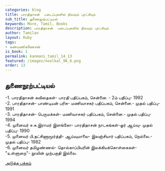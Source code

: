 ```yaml
---
categories: blog
title: பாரதிதாசன்  படைப்புகளில் நிலவும் புரட்சியும்  
sub_title: துணைநூற்பட்டியல்
keywords: More, Tamil, Books
description: பாரதிதாசன்  படைப்புகளில் நிலவும் புரட்சியும்  
author: Tamilan
layout: Ruby
tags:
- கண்மணிகணேசன்
is_book: 1
permalink: kanmani_tamil_14_13
featured: /images/noolkal_96_6.png
order: 13
---
```



## துணைநூற்பட்டியல்

-1. பாரதிதாசன் கவிதைகள்- பாரதி பதிப்பகம், சென்னை. - 2ம் பதிப்பு- 1992   
-2. பாரதிதாசன்- பாண்டியன் பரிசு- மணிவாசகர் பதிப்பகம், சென்னை.- முதல் பதிப்பு- 1991   
-3. பாரதிதாசன்- பெருமக்கள்- மணிவாசகர் பதிப்பகம், சென்னை.- முதல் பதிப்பு- 1994   
-4. முனைவர் ச.சு.இராமர் இளங்கோ- பாரதிதாசன் நாடகங்கள்-ஓர் ஆய்வு- முதல் பதிப்பு- 1990   
-5. முனைவர் பி.தட்சிணாமூர்த்தி- ஆய்வுமாலை- இலஞ்சியார் பதிப்பகம், நெல்லை.- முதல் பதிப்பு- 1982   
-6. முனைவர் தமிழண்ணல்- தொல்காப்பியரின் இலக்கியக்கொள்கைகள்-"உள்ளுறை"- நூலின் முற்பகுதி இல்லை. 

[அடுத்த பக்கம்](kanmani_tamil_14_14)